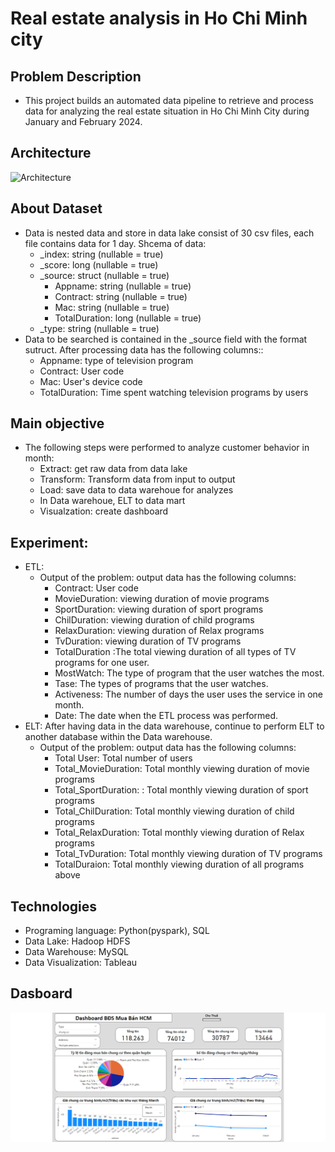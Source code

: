 # Real estate analysis in Ho Chi Minh city

## Problem Description
 - This project builds an automated data pipeline to retrieve and process data for analyzing the real estate situation in Ho Chi Minh City during January and February 2024.
## Architecture
![Architecture](image/Architecture.png)
## About Dataset
 - Data is nested data and store in  data lake consist of 30 csv files, each file contains data for 1 day. Shcema of data: 
    - _index: string (nullable = true)
    - _score: long (nullable = true)
    - _source: struct (nullable = true)
        - Appname: string (nullable = true) 
        - Contract: string (nullable = true)
        - Mac: string (nullable = true)
        - TotalDuration: long (nullable = true)
    - _type: string (nullable = true)
  - Data to be searched is contained in the _source field with the format sutruct. After processing data has the following columns::
     - Appname: type of television program 
     - Contract: User code
     - Mac: User's device code
     - TotalDuration: Time spent watching television programs by users
## Main objective
- The following steps were performed to analyze customer behavior in month:
  -  Extract: get raw data from data lake
  -  Transform: Transform data from input to output
  -  Load: save data to data warehoue for analyzes
  -  In Data warehoue, ELT to data mart
  -  Visualzation: create dashboard
## Experiment:
- ETL:
  - Output of the problem: output data has the following columns:
      - Contract: User code
      - MovieDuration: viewing duration of movie programs
      - SportDuration: viewing duration of sport programs
      - ChilDuration: viewing duration of child programs
      - RelaxDuration: viewing duration of Relax programs
      - TvDuration: viewing duration of TV programs
      - TotalDuration :The total viewing duration of all types of TV programs for one user.
      - MostWatch: The type of  program that the user watches the most.
      - Tase: The types of  programs that the user watches.
      - Activeness: The number of days the user uses the service in one month.
      - Date: The date when the ETL process was performed.
- ELT: After having data in the data warehouse, continue to perform ELT to another database within the Data warehouse.
     - Output of the problem: output data has the following columns:
        - Total User:  Total number of users
        - Total_MovieDuration: Total monthly viewing duration of movie programs
        - Total_SportDuration: : Total monthly viewing duration of sport programs
        - Total_ChilDuration: Total monthly viewing duration of child programs
        - Total_RelaxDuration:  Total monthly viewing duration of Relax programs
        - Total_TvDuration: Total monthly viewing duration of TV programs
        - TotalDuraion: Total monthly viewing duration of all programs above
## Technologies  
  - Programing language: Python(pyspark), SQL
  - Data Lake: Hadoop HDFS
  - Data Warehouse: MySQL
  - Data Visualization: Tableau

## Dasboard
![Dashboard](image/Dashboard.png)
